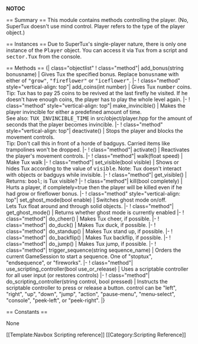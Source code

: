__NOTOC__

== Summary ==
This module contains methods controlling the player. (No, SuperTux doesn't use mind control. Player refers to the type of the player object.)

== Instances ==
Due to SuperTux's single-player nature, there is only one instance of the <tt>Player</tt> object. You can access it via <tt>Tux</tt> from a script and <tt>sector.Tux</tt> from the console.

== Methods ==
{| class="objectlist"
! class="method"| add_bonus(string bonusname)
| Gives Tux the specified bonus. Replace <tt>bonusname</tt> with either of <tt>"grow"</tt>, <tt>"fireflower"</tt> or <tt>"iceflower"</tt>.
|-
! class="method" style="vertical-align: top"| add_coins(int number)
| Gives Tux <tt>number</tt> coins.<br />Tip: Tux has to pay 25 coins to be revived at the last firefly he visited. If he doesn't have enough coins, the player has to play the whole level again.
|-
! class="method" style="vertical-align: top"| make_invincible()
| Makes the player invincible for either a predefined amount of time.<br />See also: <tt>TUX_INVINCIBLE_TIME</tt> in src/object/player.hpp for the amount of seconds that the player becomes invincible.
|-
! class="method" style="vertical-align: top"| deactivate()
| Stops the player and blocks the movement controls.<br />Tip: Don't call this in front of a horde of badguys. Carried items like trampolines won't be dropped.
|-
! class="method"| activate()
| Reactivates the player's movement controls.
|-
! class="method"| walk(float speed)
| Make Tux walk
|-
! class="method"| set_visible(bool visible)
| Shows or hides Tux according to the value of <tt>visible</tt>. Note: Tux doesn't interact with objects or badguys while invisible.
|-
! class="method"| get_visible()
| Returns: <tt>bool</tt>; is Tux visible?
|-
! class="method"| kill(bool completely)
| Hurts a player, if completely=true then the player will be killed even if he had grow or fireflower bonus.
|-
! class="method" style="vertical-align: top"| set_ghost_mode(bool enable)
| Switches ghost mode on/off.<br />Lets Tux float around and through solid objects.
|-
! class="method"| get_ghost_mode()
| Returns whether ghost mode is currently enabled
|-
! class="method"| do_cheer()
| Makes Tux cheer, if possible.
|-
! class="method"| do_duck()
| Makes Tux duck, if possible.
|-
! class="method"| do_standup()
| Makes Tux stand up, if possible.
|-
! class="method"| do_backflip()
| Makes Tux backflip, if possible.
|-
! class="method"| do_jump()
| Makes Tux jump, if possible.
|-
! class="method"| trigger_sequence(string sequence_name)
| Orders the current GameSession to start a sequence. One of "stoptux", "endsequence", or "fireworks".
|-
! class="method"| use_scripting_controller(bool use_or_release)
| Uses a scriptable controller for all user input (or restores controls)
|-
! class="method"| do_scripting_controller(string control, bool pressed)
| Instructs the scriptable controller to press or release a button. control can be "left", "right", "up", "down", "jump", "action", "pause-menu", "menu-select", "console", "peek-left", or "peek-right".
|}

== Constants ==

None

[[Template:Navbox Scripting reference]]
[[Category:Scripting Reference]]

